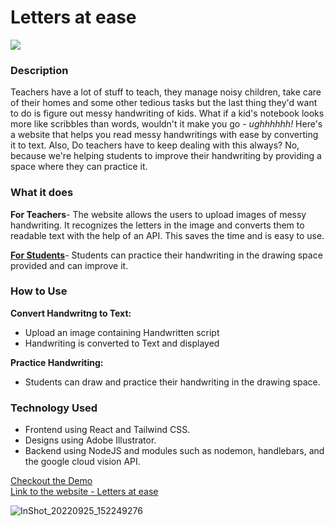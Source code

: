 <h1>Letters at ease </h1>
<img src="https://user-images.githubusercontent.com/100701261/192120215-71c58a66-c288-41f8-ae40-5dfdd79f93e1.png">

<h3>Description</h3>
Teachers have a lot of stuff to teach, they manage noisy children, take care of their homes and some other tedious tasks but the last thing they'd want to do is figure out messy handwriting of  kids. What if a kid's notebook looks more like scribbles than words, wouldn't it make you go - <i>ughhhhhh!</i> Here's a website that helps you read messy handwritings with ease by converting it to text. Also, Do teachers have to keep dealing with this always? No, because we're helping students to improve their handwriting by providing a space where they can practice it. 

<h3>What it does</h3>
<b>For Teachers</b>-
The website allows the users to upload images of messy handwriting. It recognizes the letters in the image and converts them to readable text with the help of an API. This saves the time and is easy to use.<br>

<b><u>For Students</b></u>-
Students can practice their handwriting in the drawing space provided and can improve it.

<h3>How to Use </h3>

<b>Convert Handwritng to Text:</b>
<ul>
<li>Upload an image containing Handwritten script </li>
<li>Handwriting is converted to Text and displayed </li>
</ul>
<b>Practice Handwriting:</b>
<ul><li>Students can draw and practice their handwriting in the drawing space.</li></ul>

<h3>Technology Used</h3>
<ul>
<li>Frontend using React and Tailwind CSS.</li>
  <li>Designs using Adobe Illustrator.</li>
<li>Backend using NodeJS and modules such as nodemon, handlebars, and the google cloud vision API.</li>
</ul>

[Checkout the Demo](https://www.youtube.com/watch?v=IjQ-zDLSXmk&t=84s)</br>
[Link to the website - Letters at ease](https://letters-at-ease.study/)

![InShot_20220925_152249276](https://user-images.githubusercontent.com/100701261/192138111-50dc4b46-46ff-4e1e-a517-59edee79b8e6.gif)



